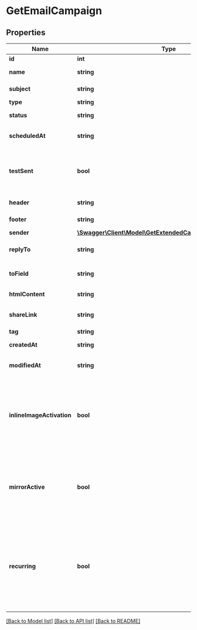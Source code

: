 # GetEmailCampaign

## Properties
Name | Type | Description | Notes
------------ | ------------- | ------------- | -------------
**id** | **int** | ID of the campaign | 
**name** | **string** | Name of the campaign | 
**subject** | **string** | Subject of the campaign | 
**type** | **string** | Type of campaign | 
**status** | **string** | Status of the campaign | 
**scheduledAt** | **string** | Date on which campaign is scheduled | 
**testSent** | **bool** | Retrieved the status of test email sending. (true&#x3D;Test email has been sent  false&#x3D;Test email has not been sent) | 
**header** | **string** | Header of the campaign | 
**footer** | **string** | Footer of the campaign | 
**sender** | [**\Swagger\Client\Model\GetExtendedCampaignOverviewSender**](GetExtendedCampaignOverviewSender.md) |  | [optional] 
**replyTo** | **string** | Email defined as the \&quot;Reply to\&quot; of the campaign | 
**toField** | **string** | Customisation of the \&quot;to\&quot; field of the campaign | 
**htmlContent** | **string** | HTML content of the campaign | 
**shareLink** | **string** | Link to share the campaign on social medias | 
**tag** | **string** | Tag of the campaign | 
**createdAt** | **string** | Creation date of the campaign | 
**modifiedAt** | **string** | Date of last modification of the campaign | 
**inlineImageActivation** | **bool** | Status of inline image. inlineImageActivation &#x3D; false means image can’t be embedded, &amp; inlineImageActivation &#x3D; true means image can be embedded, in the email. | [optional] 
**mirrorActive** | **bool** | Status of mirror links in campaign. mirrorActive &#x3D; false means mirror links are deactivated, &amp; mirrorActive &#x3D; true means mirror links are activated, in the campaign | [optional] 
**recurring** | **bool** | FOR TRIGGER ONLY ! Type of trigger campaign.recurring &#x3D; false means contact can receive the same Trigger campaign only once, &amp; recurring &#x3D; true means contact can receive the same Trigger campaign several times | [optional] 

[[Back to Model list]](../README.md#documentation-for-models) [[Back to API list]](../README.md#documentation-for-api-endpoints) [[Back to README]](../README.md)



